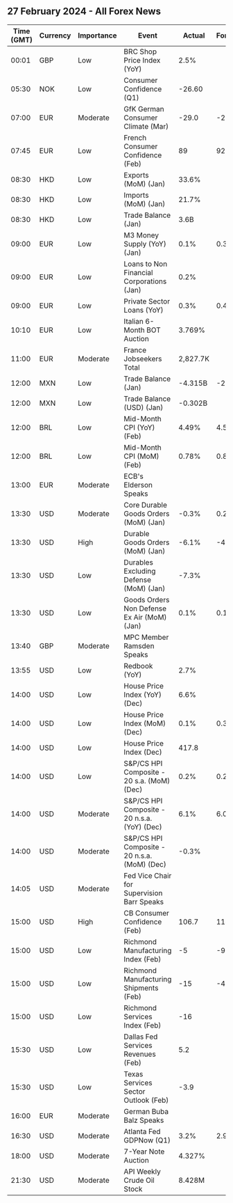## 27 February 2024 - All Forex News

| Time (GMT) | Currency | Importance | Event | Actual | Forecast | Previous |
|------|----------|------------|-------|--------|----------|----------|
| 00:01 | GBP | Low | BRC Shop Price Index (YoY) | 2.5% |  | 2.9% |
| 05:30 | NOK | Low | Consumer Confidence (Q1) | -26.60 |  | -29.70 |
| 07:00 | EUR | Moderate | GfK German Consumer Climate (Mar) | -29.0 | -29.0 | -29.6 |
| 07:45 | EUR | Low | French Consumer Confidence (Feb) | 89 | 92 | 91 |
| 08:30 | HKD | Low | Exports (MoM) (Jan) | 33.6% |  | 11.0% |
| 08:30 | HKD | Low | Imports (MoM) (Jan) | 21.7% |  | 11.6% |
| 08:30 | HKD | Low | Trade Balance (Jan) | 3.6B |  | -59.9B |
| 09:00 | EUR | Low | M3 Money Supply (YoY) (Jan) | 0.1% | 0.3% | 0.2% |
| 09:00 | EUR | Low | Loans to Non Financial Corporations (Jan) | 0.2% |  | 0.5% |
| 09:00 | EUR | Low | Private Sector Loans (YoY) | 0.3% | 0.4% | 0.4% |
| 10:10 | EUR | Low | Italian 6-Month BOT Auction | 3.769% |  | 3.770% |
| 11:00 | EUR | Moderate | France Jobseekers Total | 2,827.7K |  | 2,825.2K |
| 12:00 | MXN | Low | Trade Balance (Jan) | -4.315B | -2.286B | 4.242B |
| 12:00 | MXN | Low | Trade Balance (USD) (Jan) | -0.302B |  | 1.659B |
| 12:00 | BRL | Low | Mid-Month CPI (YoY) (Feb) | 4.49% | 4.52% | 4.47% |
| 12:00 | BRL | Low | Mid-Month CPI (MoM) (Feb) | 0.78% | 0.82% | 0.31% |
| 13:00 | EUR | Moderate | ECB's Elderson Speaks |  |  |  |
| 13:30 | USD | Moderate | Core Durable Goods Orders (MoM) (Jan) | -0.3% | 0.2% | -0.1% |
| 13:30 | USD | High | Durable Goods Orders (MoM) (Jan) | -6.1% | -4.9% | -0.3% |
| 13:30 | USD | Low | Durables Excluding Defense (MoM) (Jan) | -7.3% |  | 0.1% |
| 13:30 | USD | Low | Goods Orders Non Defense Ex Air (MoM) (Jan) | 0.1% | 0.1% | -0.6% |
| 13:40 | GBP | Moderate | MPC Member Ramsden Speaks |  |  |  |
| 13:55 | USD | Low | Redbook (YoY) | 2.7% |  | 3.0% |
| 14:00 | USD | Low | House Price Index (YoY) (Dec) | 6.6% |  | 6.7% |
| 14:00 | USD | Low | House Price Index (MoM) (Dec) | 0.1% | 0.3% | 0.4% |
| 14:00 | USD | Low | House Price Index (Dec) | 417.8 |  | 417.4 |
| 14:00 | USD | Low | S&P/CS HPI Composite - 20 s.a. (MoM) (Dec) | 0.2% | 0.2% | 0.2% |
| 14:00 | USD | Moderate | S&P/CS HPI Composite - 20 n.s.a. (YoY) (Dec) | 6.1% | 6.0% | 5.4% |
| 14:00 | USD | Moderate | S&P/CS HPI Composite - 20 n.s.a. (MoM) (Dec) | -0.3% |  | -0.2% |
| 14:05 | USD | Moderate | Fed Vice Chair for Supervision Barr Speaks |  |  |  |
| 15:00 | USD | High | CB Consumer Confidence (Feb) | 106.7 | 114.8 | 110.9 |
| 15:00 | USD | Low | Richmond Manufacturing Index (Feb) | -5 | -9 | -15 |
| 15:00 | USD | Low | Richmond Manufacturing Shipments (Feb) | -15 | -4 | -15 |
| 15:00 | USD | Low | Richmond Services Index (Feb) | -16 |  | 4 |
| 15:30 | USD | Low | Dallas Fed Services Revenues (Feb) | 5.2 |  | -3.6 |
| 15:30 | USD | Low | Texas Services Sector Outlook (Feb) | -3.9 |  | -9.3 |
| 16:00 | EUR | Moderate | German Buba Balz Speaks |  |  |  |
| 16:30 | USD | Moderate | Atlanta Fed GDPNow (Q1) | 3.2% | 2.9% | 2.9% |
| 18:00 | USD | Moderate | 7-Year Note Auction | 4.327% |  | 4.109% |
| 21:30 | USD | Moderate | API Weekly Crude Oil Stock | 8.428M |  | 7.168M |
